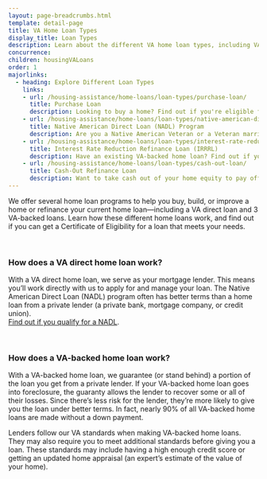 ```yaml
---
layout: page-breadcrumbs.html
template: detail-page
title: VA Home Loan Types
display_title: Loan Types
description: Learn about the different VA home loan types, including VA direct and VA-backed home loans to help you buy, build, repair, or refinance a home.
concurrence:
children: housingVALoans
order: 1
majorlinks:
  - heading: Explore Different Loan Types
    links:
    - url: /housing-assistance/home-loans/loan-types/purchase-loan/
      title: Purchase Loan
      description: Looking to buy a home? Find out if you're eligible for a VA-backed purchase loan to get better terms than with a private-lender loan.
    - url: /housing-assistance/home-loans/loan-types/native-american-direct-loan/
      title: Native American Direct Loan (NADL) Program
      description: Are you a Native American Veteran or a Veteran married to a Native American? Find out if you're eligible for a NADL to buy, build, or improve a home on Federal Trust Land.
    - url: /housing-assistance/home-loans/loan-types/interest-rate-reduction-loan/
      title: Interest Rate Reduction Refinance Loan (IRRRL)
      description: Have an existing VA-backed home loan? Find out if you're eligible for a VA-backed IRRRL to help reduce your monthly payments or make them more stable.
    - url: /housing-assistance/home-loans/loan-types/cash-out-loan/
      title: Cash-Out Refinance Loan
      description: Want to take cash out of your home equity to pay off debt, pay for school, or take care of other needs? Find out if you're eligible for a VA-backed cash-out refinance loan.
---
```


<div class="va-introtext">

We offer several home loan programs to help you buy, build, or improve a home or refinance your current home loan—including a VA direct loan and 3 VA-backed loans. Learn how these different home loans work, and find out if you can get a Certificate of Eligibility for a loan that meets your needs.

</div>

<br>

### How does a VA direct home loan work?

With a VA direct home loan, we serve as your mortgage lender. This means you’ll work directly with us to apply for and manage your loan. The Native American Direct Loan (NADL) program often has better terms than a home loan from a private lender (a private bank, mortgage company, or credit union). <br>
[Find out if you qualify for a NADL](/housing-assistance/home-loans/loan-types/native-american-direct-loan/).

<br>

### How does a VA-backed home loan work?

With a VA-backed home loan, we guarantee (or stand behind) a portion of the loan you get from a private lender. If your VA-backed home loan goes into foreclosure, the guaranty allows the lender to recover some or all of their losses. Since there’s less risk for the lender, they’re more likely to give you the loan under better terms. In fact, nearly 90% of all VA-backed home loans are made without a down payment.

Lenders follow our VA standards when making VA-backed home loans. They may also require you to meet additional standards before giving you a loan. These standards may include having a high enough credit score or getting an updated home appraisal (an expert’s estimate of the value of your home).
